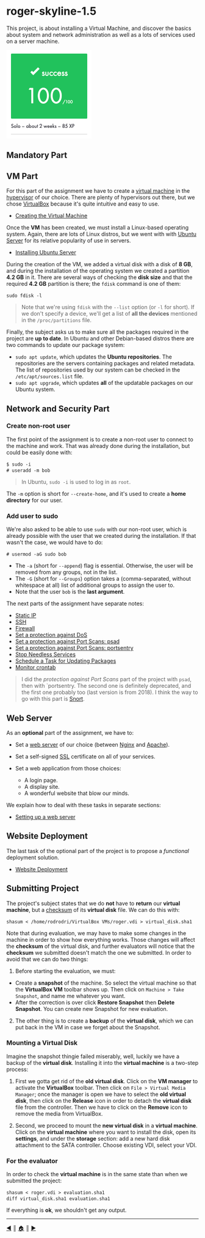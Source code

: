 # roger-skyline-1.5
This project, is about installing a Virtual Machine, and discover the basics about system and network administration as well as a lots of services used on a server machine.

![graded](./README/images/graded.png)

## Mandatory Part
## VM Part
For this part of the assignment we have to create a [virtual machine](https://en.wikipedia.org/wiki/Virtual_machine) in the [hypervisor](https://en.wikipedia.org/wiki/Hypervisor) of our choice. There are plenty of hypervisors out there, but we chose [VirtualBox](https://www.virtualbox.org/) because it's quite intuitive and easy to use.

* [Creating the Virtual Machine](./README/creating_vm.md)

Once the **VM** has been created, we must install a Linux-based operating system. Again, there are lots of Linux distros, but we went with with [Ubuntu Server](https://ubuntu.com/download/server) for its relative popularity of use in servers.

* [Installing Ubuntu Server](./README/installing_ubuntu_server.md)

During the creation of the VM, we added a virtual disk with a disk of **8 GB**, and during the installation of the operating system we created a partition **4.2 GB** in it. There are several ways of checking the **disk size** and that the required **4.2 GB** partition is there; the `fdisk` command is one of them:
```
sudo fdisk -l
```

> Note that we're using `fdisk` with the `--list` option (or `-l` for short). If we don't specify a device, we'll get a list of **all the devices** mentioned in the `/proc/partitions` file.

Finally, the subject asks us to make sure all the packages required in the project are **up to date**. In Ubuntu and other Debian-based distros there are two commands to update our package system:

* `sudo apt update`, which updates the **Ubuntu repositories**. The repositories are the servers containing packages and related metadata. The list of repositories used by our system can be checked in the `/etc/apt/sources.list` file.
* `sudo apt upgrade`, which updates **all** of the updatable packages on our Ubuntu system.

## Network and Security Part
### Create non-root user
The first point of the assignment is to create a non-root user to connect to the machine and work. That was already done during the installation, but could be easily done with:
```
$ sudo -i
# useradd -m bob
```

> In Ubuntu, `sudo -i` is used to log in as `root`.

The `-m` option is short for `--create-home`, and it's used to create a **home directory** for our user.

### Add user to sudo
We're also asked to be able to use `sudo` with our non-root user, which is already possible with the user that we created during the installation. If that wasn't the case, we would have to do:
```
# usermod -aG sudo bob
```

* The `-a` (short for `--append`) flag is essential. Otherwise, the user will be removed from any groups, not in the list.
* The `-G` (short for `--Groups`) option takes a (comma-separated, without whitespace at all) list of additional groups to assign the user to.
* Note that the user `bob` is the **last argument**.

The next parts of the assignment have separate notes:

* [Static IP](./README/static_ip.md)
* [SSH](./README/ssh.md)
* [Firewall](./README/ufw.md)
* [Set a protection against DoS](./README/dos_protection.md)
* [Set a protection against Port Scans: psad](./README/port_scans_protection.md)
* [Set a protection against Port Scans: portsentry](./README/port_scans_protection2.md)
* [Stop Needless Services](./README/stop_needles_services.md)
* [Schedule a Task for Updating Packages](./README/crontab_packages_update.md)
* [Monitor crontab](./README/monitor_crontab.md)

> I did the *protection against Port Scans* part of the project with `psad`, then with `portsentry. The second one is definitely deprecated, and the first one probably too (last version is from 2018). I think the way to go with this part is [Snort](https://www.snort.org/).

## Web Server
As an **optional** part of the assignment, we have to:

* Set a [web server](https://en.wikipedia.org/wiki/Web_server) of our choice (between [Nginx](https://docs.nginx.com/nginx/admin-guide/web-server/) and [Apache](https://httpd.apache.org/)).
* Set a self-signed [SSL](https://www.ssl.com/faqs/faq-what-is-ssl/) certificate on all of your services.
* Set a web application from those choices:

	* A login page.
	* A display site.
	* A wonderful website that blow our minds.

We explain how to deal with these tasks in separate sections:

* [Setting up a web server](./README/web_server.md)

## Website Deployment
The last task of the optional part of the project is to propose a *functional* deployment solution.

* [Website Deployment](./README/deployment.md)

## Submitting Project
The project's subject states that we do **not** have to **return** our **virtual machine**, but a [checksum](https://en.wikipedia.org/wiki/Checksum) of its **virtual disk** file. We can do this with:
```
shasum < /home/rodrodri/VirtualBox VMs/roger.vdi > virtual_disk.sha1
```

Note that during evaluation, we may have to make some changes in the machine in order to show how everything works. Those changes will affect the **checksum** of the virtual disk, and further evaluators will notice that the **checksum** we submitted doesn't match the one we submitted. In order to avoid that we can do two things:

1. Before starting the evaluation, we must:

* Create a **snapshot** of the machine. So select the virtual machine so that the **VirtualBox VM** toolbar shows up. Then click on `Machine > Take Snapshot`, and name me whatever you want.
* After the correction is over click **Restore Snapshot** then **Delete Snapshot**. You can create new Snapshot for new evaluation.

2. The other thing is to create a **backup** of the **virtual disk**, which we can put back in the VM in case we forget about the Snapshot.

### Mounting a Virtual Disk
Imagine the snapshot thingie failed miserably, well, luckily we have a backup of the **virtual disk**. Installing it into the **virtual machine** is a two-step process:

1. First we gotta get rid of the **old virtual disk**. Click on the **VM manager** to activate the **VirtualBox** toolbar. Then click on `File > Virtual Media Manager`; once the manager is open we have to select the **old virtual disk**, then click on the **Release** icon in order to detach the **virtual disk** file from the controller. Then we have to click on the **Remove** icon to remove the media from VirtualBox.

2. Second, we proceed to mount the **new virtual disk** in a **virtual machine**. Click on the **virtual machine** where you want to install the disk, open its **settings**, and under the **storage** section: add a new hard disk attachment to the SATA controller. Choose existing VDI, select your VDI.

### For the evaluator
In order to check the **virtual machine** is in the same state than when we submitted the project:
```
shasum < roger.vdi > evaluation.sha1
diff virtual_disk.sha1 evaluation.sha1
```

If everything is **ok**, we shouldn't get any output.

---
[:arrow_backward:][back] ║ [:house:][home] ║ [:arrow_forward:][next]

<!-- navigation -->
[home]: #
[back]: #
[next]: ./README/creating_vm.md

